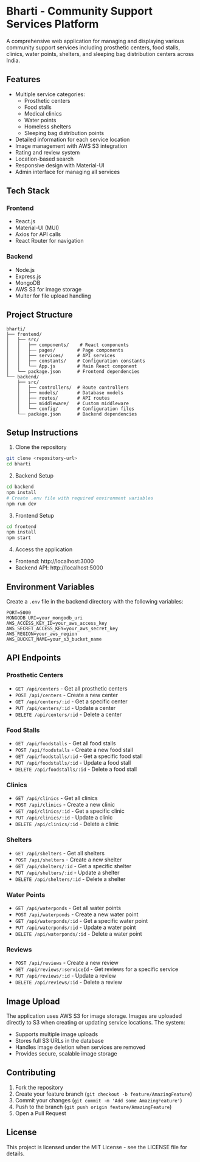 # Bharti - Community Support Services Platform

A comprehensive web application for managing and displaying various community support services including prosthetic centers, food stalls, clinics, water points, shelters, and sleeping bag distribution centers across India.

## Features

- Multiple service categories:
  - Prosthetic centers
  - Food stalls
  - Medical clinics
  - Water points
  - Homeless shelters
  - Sleeping bag distribution points
- Detailed information for each service location
- Image management with AWS S3 integration
- Rating and review system
- Location-based search
- Responsive design with Material-UI
- Admin interface for managing all services

## Tech Stack

### Frontend
- React.js
- Material-UI (MUI)
- Axios for API calls
- React Router for navigation

### Backend
- Node.js
- Express.js
- MongoDB
- AWS S3 for image storage
- Multer for file upload handling

## Project Structure

```
bharti/
├── frontend/
│   ├── src/
│   │   ├── components/    # React components
│   │   ├── pages/        # Page components
│   │   ├── services/     # API services
│   │   ├── constants/    # Configuration constants
│   │   └── App.js        # Main React component
│   └── package.json      # Frontend dependencies
└── backend/
    ├── src/
    │   ├── controllers/  # Route controllers
    │   ├── models/       # Database models
    │   ├── routes/       # API routes
    │   ├── middleware/   # Custom middleware
    │   └── config/       # Configuration files
    └── package.json      # Backend dependencies
```

## Setup Instructions

1. Clone the repository
```bash
git clone <repository-url>
cd bharti
```

2. Backend Setup
```bash
cd backend
npm install
# Create .env file with required environment variables
npm run dev
```

3. Frontend Setup
```bash
cd frontend
npm install
npm start
```

4. Access the application
- Frontend: http://localhost:3000
- Backend API: http://localhost:5000

## Environment Variables

Create a `.env` file in the backend directory with the following variables:
```
PORT=5000
MONGODB_URI=your_mongodb_uri
AWS_ACCESS_KEY_ID=your_aws_access_key
AWS_SECRET_ACCESS_KEY=your_aws_secret_key
AWS_REGION=your_aws_region
AWS_BUCKET_NAME=your_s3_bucket_name
```

## API Endpoints

### Prosthetic Centers
- `GET /api/centers` - Get all prosthetic centers
- `POST /api/centers` - Create a new center
- `GET /api/centers/:id` - Get a specific center
- `PUT /api/centers/:id` - Update a center
- `DELETE /api/centers/:id` - Delete a center

### Food Stalls
- `GET /api/foodstalls` - Get all food stalls
- `POST /api/foodstalls` - Create a new food stall
- `GET /api/foodstalls/:id` - Get a specific food stall
- `PUT /api/foodstalls/:id` - Update a food stall
- `DELETE /api/foodstalls/:id` - Delete a food stall

### Clinics
- `GET /api/clinics` - Get all clinics
- `POST /api/clinics` - Create a new clinic
- `GET /api/clinics/:id` - Get a specific clinic
- `PUT /api/clinics/:id` - Update a clinic
- `DELETE /api/clinics/:id` - Delete a clinic

### Shelters
- `GET /api/shelters` - Get all shelters
- `POST /api/shelters` - Create a new shelter
- `GET /api/shelters/:id` - Get a specific shelter
- `PUT /api/shelters/:id` - Update a shelter
- `DELETE /api/shelters/:id` - Delete a shelter

### Water Points
- `GET /api/waterponds` - Get all water points
- `POST /api/waterponds` - Create a new water point
- `GET /api/waterponds/:id` - Get a specific water point
- `PUT /api/waterponds/:id` - Update a water point
- `DELETE /api/waterponds/:id` - Delete a water point

### Reviews
- `POST /api/reviews` - Create a new review
- `GET /api/reviews/:serviceId` - Get reviews for a specific service
- `PUT /api/reviews/:id` - Update a review
- `DELETE /api/reviews/:id` - Delete a review

## Image Upload

The application uses AWS S3 for image storage. Images are uploaded directly to S3 when creating or updating service locations. The system:
- Supports multiple image uploads
- Stores full S3 URLs in the database
- Handles image deletion when services are removed
- Provides secure, scalable image storage

## Contributing

1. Fork the repository
2. Create your feature branch (`git checkout -b feature/AmazingFeature`)
3. Commit your changes (`git commit -m 'Add some AmazingFeature'`)
4. Push to the branch (`git push origin feature/AmazingFeature`)
5. Open a Pull Request

## License

This project is licensed under the MIT License - see the LICENSE file for details. 